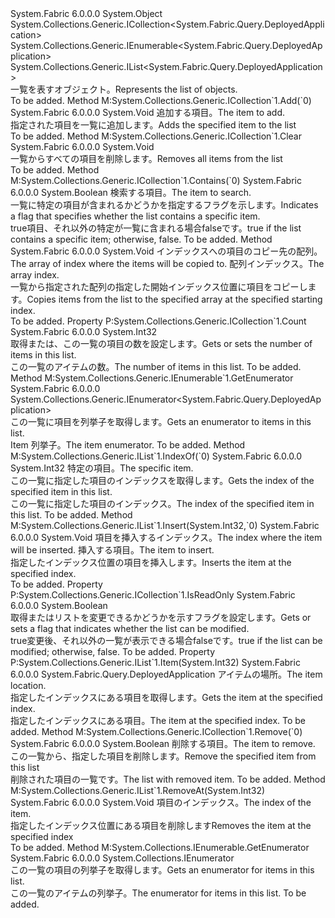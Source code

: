 <Type Name="DeployedApplicationList" FullName="System.Fabric.Query.DeployedApplicationList">
  <TypeSignature Language="C#" Value="public sealed class DeployedApplicationList : System.Collections.Generic.ICollection&lt;System.Fabric.Query.DeployedApplication&gt;, System.Collections.Generic.IEnumerable&lt;System.Fabric.Query.DeployedApplication&gt;, System.Collections.Generic.IList&lt;System.Fabric.Query.DeployedApplication&gt;" />
  <TypeSignature Language="ILAsm" Value=".class public auto ansi sealed beforefieldinit DeployedApplicationList extends System.Object implements class System.Collections.Generic.ICollection`1&lt;class System.Fabric.Query.DeployedApplication&gt;, class System.Collections.Generic.IEnumerable`1&lt;class System.Fabric.Query.DeployedApplication&gt;, class System.Collections.Generic.IList`1&lt;class System.Fabric.Query.DeployedApplication&gt;, class System.Collections.IEnumerable" />
  <TypeSignature Language="DocId" Value="T:System.Fabric.Query.DeployedApplicationList" />
  <TypeSignature Language="VB.NET" Value="Public NotInheritable Class DeployedApplicationList&#xA;Implements ICollection(Of DeployedApplication), IEnumerable(Of DeployedApplication), IList(Of DeployedApplication)" />
  <TypeSignature Language="F#" Value="type DeployedApplicationList = class&#xA;    interface IList&lt;DeployedApplication&gt;&#xA;    interface ICollection&lt;DeployedApplication&gt;&#xA;    interface seq&lt;DeployedApplication&gt;&#xA;    interface IEnumerable" />
  <AssemblyInfo>
    <AssemblyName>System.Fabric</AssemblyName>
    <AssemblyVersion>6.0.0.0</AssemblyVersion>
  </AssemblyInfo>
  <Base>
    <BaseTypeName>System.Object</BaseTypeName>
  </Base>
  <Interfaces>
    <Interface>
      <InterfaceName>System.Collections.Generic.ICollection&lt;System.Fabric.Query.DeployedApplication&gt;</InterfaceName>
    </Interface>
    <Interface>
      <InterfaceName>System.Collections.Generic.IEnumerable&lt;System.Fabric.Query.DeployedApplication&gt;</InterfaceName>
    </Interface>
    <Interface>
      <InterfaceName>System.Collections.Generic.IList&lt;System.Fabric.Query.DeployedApplication&gt;</InterfaceName>
    </Interface>
  </Interfaces>
  <Docs>
    <summary>
      <para><span data-ttu-id="3446f-101">一覧を表す<see cref="T:System.Fabric.Query.DeployedApplication" />オブジェクト。</span><span class="sxs-lookup"><span data-stu-id="3446f-101">Represents the list of <see cref="T:System.Fabric.Query.DeployedApplication" /> objects.</span></span></para>
    </summary>
    <remarks>To be added.</remarks>
  </Docs>
  <Members>
    <Member MemberName="Add">
      <MemberSignature Language="C#" Value="public void Add (System.Fabric.Query.DeployedApplication item);" />
      <MemberSignature Language="ILAsm" Value=".method public hidebysig newslot virtual instance void Add(class System.Fabric.Query.DeployedApplication item) cil managed" />
      <MemberSignature Language="DocId" Value="M:System.Fabric.Query.DeployedApplicationList.Add(System.Fabric.Query.DeployedApplication)" />
      <MemberSignature Language="VB.NET" Value="Public Sub Add (item As DeployedApplication)" />
      <MemberSignature Language="F#" Value="abstract member Add : System.Fabric.Query.DeployedApplication -&gt; unit&#xA;override this.Add : System.Fabric.Query.DeployedApplication -&gt; unit" Usage="deployedApplicationList.Add item" />
      <MemberType>Method</MemberType>
      <Implements>
        <InterfaceMember>M:System.Collections.Generic.ICollection`1.Add(`0)</InterfaceMember>
      </Implements>
      <AssemblyInfo>
        <AssemblyName>System.Fabric</AssemblyName>
        <AssemblyVersion>6.0.0.0</AssemblyVersion>
      </AssemblyInfo>
      <ReturnValue>
        <ReturnType>System.Void</ReturnType>
      </ReturnValue>
      <Parameters>
        <Parameter Name="item" Type="System.Fabric.Query.DeployedApplication" />
      </Parameters>
      <Docs>
        <param name="item">
          <para><span data-ttu-id="3446f-102">追加する項目。</span><span class="sxs-lookup"><span data-stu-id="3446f-102">The item to add.</span></span></para>
        </param>
        <summary>
          <para><span data-ttu-id="3446f-103">指定された項目を一覧に追加します。</span><span class="sxs-lookup"><span data-stu-id="3446f-103">Adds the specified item to the list</span></span></para>
        </summary>
        <remarks>To be added.</remarks>
      </Docs>
    </Member>
    <Member MemberName="Clear">
      <MemberSignature Language="C#" Value="public void Clear ();" />
      <MemberSignature Language="ILAsm" Value=".method public hidebysig newslot virtual instance void Clear() cil managed" />
      <MemberSignature Language="DocId" Value="M:System.Fabric.Query.DeployedApplicationList.Clear" />
      <MemberSignature Language="VB.NET" Value="Public Sub Clear ()" />
      <MemberSignature Language="F#" Value="abstract member Clear : unit -&gt; unit&#xA;override this.Clear : unit -&gt; unit" Usage="deployedApplicationList.Clear " />
      <MemberType>Method</MemberType>
      <Implements>
        <InterfaceMember>M:System.Collections.Generic.ICollection`1.Clear</InterfaceMember>
      </Implements>
      <AssemblyInfo>
        <AssemblyName>System.Fabric</AssemblyName>
        <AssemblyVersion>6.0.0.0</AssemblyVersion>
      </AssemblyInfo>
      <ReturnValue>
        <ReturnType>System.Void</ReturnType>
      </ReturnValue>
      <Parameters />
      <Docs>
        <summary>
          <para><span data-ttu-id="3446f-104">一覧からすべての項目を削除します。</span><span class="sxs-lookup"><span data-stu-id="3446f-104">Removes all items from the list</span></span></para>
        </summary>
        <remarks>To be added.</remarks>
      </Docs>
    </Member>
    <Member MemberName="Contains">
      <MemberSignature Language="C#" Value="public bool Contains (System.Fabric.Query.DeployedApplication item);" />
      <MemberSignature Language="ILAsm" Value=".method public hidebysig newslot virtual instance bool Contains(class System.Fabric.Query.DeployedApplication item) cil managed" />
      <MemberSignature Language="DocId" Value="M:System.Fabric.Query.DeployedApplicationList.Contains(System.Fabric.Query.DeployedApplication)" />
      <MemberSignature Language="VB.NET" Value="Public Function Contains (item As DeployedApplication) As Boolean" />
      <MemberSignature Language="F#" Value="abstract member Contains : System.Fabric.Query.DeployedApplication -&gt; bool&#xA;override this.Contains : System.Fabric.Query.DeployedApplication -&gt; bool" Usage="deployedApplicationList.Contains item" />
      <MemberType>Method</MemberType>
      <Implements>
        <InterfaceMember>M:System.Collections.Generic.ICollection`1.Contains(`0)</InterfaceMember>
      </Implements>
      <AssemblyInfo>
        <AssemblyName>System.Fabric</AssemblyName>
        <AssemblyVersion>6.0.0.0</AssemblyVersion>
      </AssemblyInfo>
      <ReturnValue>
        <ReturnType>System.Boolean</ReturnType>
      </ReturnValue>
      <Parameters>
        <Parameter Name="item" Type="System.Fabric.Query.DeployedApplication" />
      </Parameters>
      <Docs>
        <param name="item">
          <para><span data-ttu-id="3446f-105">検索する項目。</span><span class="sxs-lookup"><span data-stu-id="3446f-105">The item to search.</span></span></para>
        </param>
        <summary>
          <para><span data-ttu-id="3446f-106">一覧に特定の項目が含まれるかどうかを指定するフラグを示します。</span><span class="sxs-lookup"><span data-stu-id="3446f-106">Indicates a flag that specifies whether the list contains a specific item.</span></span></para>
        </summary>
        <returns>
          <para>
            <span data-ttu-id="3446f-107"><languageKeyword>true</languageKeyword>項目、それ以外の特定が一覧に含まれる場合<languageKeyword>false</languageKeyword>です。</span><span class="sxs-lookup"><span data-stu-id="3446f-107"><languageKeyword>true</languageKeyword> if the list contains a specific item; otherwise, <languageKeyword>false</languageKeyword>.</span></span></para>
        </returns>
        <remarks>To be added.</remarks>
      </Docs>
    </Member>
    <Member MemberName="CopyTo">
      <MemberSignature Language="C#" Value="public void CopyTo (System.Fabric.Query.DeployedApplication[] array, int arrayIndex);" />
      <MemberSignature Language="ILAsm" Value=".method public hidebysig newslot virtual instance void CopyTo(class System.Fabric.Query.DeployedApplication[] array, int32 arrayIndex) cil managed" />
      <MemberSignature Language="DocId" Value="M:System.Fabric.Query.DeployedApplicationList.CopyTo(System.Fabric.Query.DeployedApplication[],System.Int32)" />
      <MemberSignature Language="VB.NET" Value="Public Sub CopyTo (array As DeployedApplication(), arrayIndex As Integer)" />
      <MemberSignature Language="F#" Value="abstract member CopyTo : System.Fabric.Query.DeployedApplication[] * int -&gt; unit&#xA;override this.CopyTo : System.Fabric.Query.DeployedApplication[] * int -&gt; unit" Usage="deployedApplicationList.CopyTo (array, arrayIndex)" />
      <MemberType>Method</MemberType>
      <AssemblyInfo>
        <AssemblyName>System.Fabric</AssemblyName>
        <AssemblyVersion>6.0.0.0</AssemblyVersion>
      </AssemblyInfo>
      <ReturnValue>
        <ReturnType>System.Void</ReturnType>
      </ReturnValue>
      <Parameters>
        <Parameter Name="array" Type="System.Fabric.Query.DeployedApplication[]" />
        <Parameter Name="arrayIndex" Type="System.Int32" />
      </Parameters>
      <Docs>
        <param name="array">
          <para><span data-ttu-id="3446f-108">インデックスへの項目のコピー先の配列。</span><span class="sxs-lookup"><span data-stu-id="3446f-108">The array of index where the items will be copied to.</span></span></para>
        </param>
        <param name="arrayIndex">
          <para><span data-ttu-id="3446f-109">配列インデックス。</span><span class="sxs-lookup"><span data-stu-id="3446f-109">The array index.</span></span></para>
        </param>
        <summary>
          <para><span data-ttu-id="3446f-110">一覧から指定された配列の指定した開始インデックス位置に項目をコピーします。</span><span class="sxs-lookup"><span data-stu-id="3446f-110">Copies items from the list to the specified array at the specified starting index.</span></span></para>
        </summary>
        <remarks>To be added.</remarks>
      </Docs>
    </Member>
    <Member MemberName="Count">
      <MemberSignature Language="C#" Value="public int Count { get; }" />
      <MemberSignature Language="ILAsm" Value=".property instance int32 Count" />
      <MemberSignature Language="DocId" Value="P:System.Fabric.Query.DeployedApplicationList.Count" />
      <MemberSignature Language="VB.NET" Value="Public ReadOnly Property Count As Integer" />
      <MemberSignature Language="F#" Value="member this.Count : int" Usage="System.Fabric.Query.DeployedApplicationList.Count" />
      <MemberType>Property</MemberType>
      <Implements>
        <InterfaceMember>P:System.Collections.Generic.ICollection`1.Count</InterfaceMember>
      </Implements>
      <AssemblyInfo>
        <AssemblyName>System.Fabric</AssemblyName>
        <AssemblyVersion>6.0.0.0</AssemblyVersion>
      </AssemblyInfo>
      <ReturnValue>
        <ReturnType>System.Int32</ReturnType>
      </ReturnValue>
      <Docs>
        <summary>
          <para><span data-ttu-id="3446f-111">取得または、この一覧の項目の数を設定します。</span><span class="sxs-lookup"><span data-stu-id="3446f-111">Gets or sets the number of items in this list.</span></span></para>
        </summary>
        <value>
          <para><span data-ttu-id="3446f-112">この一覧のアイテムの数。</span><span class="sxs-lookup"><span data-stu-id="3446f-112">The number of items in this list.</span></span></para>
        </value>
        <remarks>To be added.</remarks>
      </Docs>
    </Member>
    <Member MemberName="GetEnumerator">
      <MemberSignature Language="C#" Value="public System.Collections.Generic.IEnumerator&lt;System.Fabric.Query.DeployedApplication&gt; GetEnumerator ();" />
      <MemberSignature Language="ILAsm" Value=".method public hidebysig newslot virtual instance class System.Collections.Generic.IEnumerator`1&lt;class System.Fabric.Query.DeployedApplication&gt; GetEnumerator() cil managed" />
      <MemberSignature Language="DocId" Value="M:System.Fabric.Query.DeployedApplicationList.GetEnumerator" />
      <MemberSignature Language="VB.NET" Value="Public Function GetEnumerator () As IEnumerator(Of DeployedApplication)" />
      <MemberSignature Language="F#" Value="abstract member GetEnumerator : unit -&gt; System.Collections.Generic.IEnumerator&lt;System.Fabric.Query.DeployedApplication&gt;&#xA;override this.GetEnumerator : unit -&gt; System.Collections.Generic.IEnumerator&lt;System.Fabric.Query.DeployedApplication&gt;" Usage="deployedApplicationList.GetEnumerator " />
      <MemberType>Method</MemberType>
      <Implements>
        <InterfaceMember>M:System.Collections.Generic.IEnumerable`1.GetEnumerator</InterfaceMember>
      </Implements>
      <AssemblyInfo>
        <AssemblyName>System.Fabric</AssemblyName>
        <AssemblyVersion>6.0.0.0</AssemblyVersion>
      </AssemblyInfo>
      <ReturnValue>
        <ReturnType>System.Collections.Generic.IEnumerator&lt;System.Fabric.Query.DeployedApplication&gt;</ReturnType>
      </ReturnValue>
      <Parameters />
      <Docs>
        <summary>
          <para><span data-ttu-id="3446f-113">この一覧に項目を列挙子を取得します。</span><span class="sxs-lookup"><span data-stu-id="3446f-113">Gets an enumerator to items in this list.</span></span></para>
        </summary>
        <returns>
          <para><span data-ttu-id="3446f-114">Item 列挙子。</span><span class="sxs-lookup"><span data-stu-id="3446f-114">The item enumerator.</span></span></para>
        </returns>
        <remarks>To be added.</remarks>
      </Docs>
    </Member>
    <Member MemberName="IndexOf">
      <MemberSignature Language="C#" Value="public int IndexOf (System.Fabric.Query.DeployedApplication item);" />
      <MemberSignature Language="ILAsm" Value=".method public hidebysig newslot virtual instance int32 IndexOf(class System.Fabric.Query.DeployedApplication item) cil managed" />
      <MemberSignature Language="DocId" Value="M:System.Fabric.Query.DeployedApplicationList.IndexOf(System.Fabric.Query.DeployedApplication)" />
      <MemberSignature Language="VB.NET" Value="Public Function IndexOf (item As DeployedApplication) As Integer" />
      <MemberSignature Language="F#" Value="abstract member IndexOf : System.Fabric.Query.DeployedApplication -&gt; int&#xA;override this.IndexOf : System.Fabric.Query.DeployedApplication -&gt; int" Usage="deployedApplicationList.IndexOf item" />
      <MemberType>Method</MemberType>
      <Implements>
        <InterfaceMember>M:System.Collections.Generic.IList`1.IndexOf(`0)</InterfaceMember>
      </Implements>
      <AssemblyInfo>
        <AssemblyName>System.Fabric</AssemblyName>
        <AssemblyVersion>6.0.0.0</AssemblyVersion>
      </AssemblyInfo>
      <ReturnValue>
        <ReturnType>System.Int32</ReturnType>
      </ReturnValue>
      <Parameters>
        <Parameter Name="item" Type="System.Fabric.Query.DeployedApplication" />
      </Parameters>
      <Docs>
        <param name="item">
          <para><span data-ttu-id="3446f-115">特定の項目。</span><span class="sxs-lookup"><span data-stu-id="3446f-115">The specific item.</span></span></para>
        </param>
        <summary>
          <para><span data-ttu-id="3446f-116">この一覧に指定した項目のインデックスを取得します。</span><span class="sxs-lookup"><span data-stu-id="3446f-116">Gets the index of the specified item in this list.</span></span></para>
        </summary>
        <returns>
          <para><span data-ttu-id="3446f-117">この一覧に指定した項目のインデックス。</span><span class="sxs-lookup"><span data-stu-id="3446f-117">The index of the specified item in this list.</span></span></para>
        </returns>
        <remarks>To be added.</remarks>
      </Docs>
    </Member>
    <Member MemberName="Insert">
      <MemberSignature Language="C#" Value="public void Insert (int index, System.Fabric.Query.DeployedApplication item);" />
      <MemberSignature Language="ILAsm" Value=".method public hidebysig newslot virtual instance void Insert(int32 index, class System.Fabric.Query.DeployedApplication item) cil managed" />
      <MemberSignature Language="DocId" Value="M:System.Fabric.Query.DeployedApplicationList.Insert(System.Int32,System.Fabric.Query.DeployedApplication)" />
      <MemberSignature Language="VB.NET" Value="Public Sub Insert (index As Integer, item As DeployedApplication)" />
      <MemberSignature Language="F#" Value="abstract member Insert : int * System.Fabric.Query.DeployedApplication -&gt; unit&#xA;override this.Insert : int * System.Fabric.Query.DeployedApplication -&gt; unit" Usage="deployedApplicationList.Insert (index, item)" />
      <MemberType>Method</MemberType>
      <Implements>
        <InterfaceMember>M:System.Collections.Generic.IList`1.Insert(System.Int32,`0)</InterfaceMember>
      </Implements>
      <AssemblyInfo>
        <AssemblyName>System.Fabric</AssemblyName>
        <AssemblyVersion>6.0.0.0</AssemblyVersion>
      </AssemblyInfo>
      <ReturnValue>
        <ReturnType>System.Void</ReturnType>
      </ReturnValue>
      <Parameters>
        <Parameter Name="index" Type="System.Int32" />
        <Parameter Name="item" Type="System.Fabric.Query.DeployedApplication" />
      </Parameters>
      <Docs>
        <param name="index">
          <para><span data-ttu-id="3446f-118">項目を挿入するインデックス。</span><span class="sxs-lookup"><span data-stu-id="3446f-118">The index where the item will be inserted.</span></span></para>
        </param>
        <param name="item">
          <para><span data-ttu-id="3446f-119">挿入する項目。</span><span class="sxs-lookup"><span data-stu-id="3446f-119">The item to insert.</span></span></para>
        </param>
        <summary>
          <para><span data-ttu-id="3446f-120">指定したインデックス位置の項目を挿入します。</span><span class="sxs-lookup"><span data-stu-id="3446f-120">Inserts the item at the specified index.</span></span></para>
        </summary>
        <remarks>To be added.</remarks>
      </Docs>
    </Member>
    <Member MemberName="IsReadOnly">
      <MemberSignature Language="C#" Value="public bool IsReadOnly { get; }" />
      <MemberSignature Language="ILAsm" Value=".property instance bool IsReadOnly" />
      <MemberSignature Language="DocId" Value="P:System.Fabric.Query.DeployedApplicationList.IsReadOnly" />
      <MemberSignature Language="VB.NET" Value="Public ReadOnly Property IsReadOnly As Boolean" />
      <MemberSignature Language="F#" Value="member this.IsReadOnly : bool" Usage="System.Fabric.Query.DeployedApplicationList.IsReadOnly" />
      <MemberType>Property</MemberType>
      <Implements>
        <InterfaceMember>P:System.Collections.Generic.ICollection`1.IsReadOnly</InterfaceMember>
      </Implements>
      <AssemblyInfo>
        <AssemblyName>System.Fabric</AssemblyName>
        <AssemblyVersion>6.0.0.0</AssemblyVersion>
      </AssemblyInfo>
      <ReturnValue>
        <ReturnType>System.Boolean</ReturnType>
      </ReturnValue>
      <Docs>
        <summary>
          <para><span data-ttu-id="3446f-121">取得またはリストを変更できるかどうかを示すフラグを設定します。</span><span class="sxs-lookup"><span data-stu-id="3446f-121">Gets or sets a flag that indicates whether the list can be modified.</span></span></para>
        </summary>
        <value>
          <para>
            <span data-ttu-id="3446f-122"><languageKeyword>true</languageKeyword>変更後、それ以外の一覧が表示できる場合<languageKeyword>false</languageKeyword>です。</span><span class="sxs-lookup"><span data-stu-id="3446f-122"><languageKeyword>true</languageKeyword> if the list can be modified; otherwise, <languageKeyword>false</languageKeyword>.</span></span></para>
        </value>
        <remarks>To be added.</remarks>
      </Docs>
    </Member>
    <Member MemberName="Item">
      <MemberSignature Language="C#" Value="public System.Fabric.Query.DeployedApplication this[int index] { get; set; }" />
      <MemberSignature Language="ILAsm" Value=".property instance class System.Fabric.Query.DeployedApplication Item(int32)" />
      <MemberSignature Language="DocId" Value="P:System.Fabric.Query.DeployedApplicationList.Item(System.Int32)" />
      <MemberSignature Language="VB.NET" Value="Default Public Property Item(index As Integer) As DeployedApplication" />
      <MemberSignature Language="F#" Value="member this.Item(int) : System.Fabric.Query.DeployedApplication with get, set" Usage="System.Fabric.Query.DeployedApplicationList.Item" />
      <MemberType>Property</MemberType>
      <Implements>
        <InterfaceMember>P:System.Collections.Generic.IList`1.Item(System.Int32)</InterfaceMember>
      </Implements>
      <AssemblyInfo>
        <AssemblyName>System.Fabric</AssemblyName>
        <AssemblyVersion>6.0.0.0</AssemblyVersion>
      </AssemblyInfo>
      <ReturnValue>
        <ReturnType>System.Fabric.Query.DeployedApplication</ReturnType>
      </ReturnValue>
      <Parameters>
        <Parameter Name="index" Type="System.Int32" />
      </Parameters>
      <Docs>
        <param name="index">
          <para><span data-ttu-id="3446f-123">アイテムの場所。</span><span class="sxs-lookup"><span data-stu-id="3446f-123">The item location.</span></span></para>
        </param>
        <summary>
          <para><span data-ttu-id="3446f-124">指定したインデックスにある項目を取得します。</span><span class="sxs-lookup"><span data-stu-id="3446f-124">Gets the item at the specified index.</span></span></para>
        </summary>
        <value>
          <para><span data-ttu-id="3446f-125">指定したインデックスにある項目。</span><span class="sxs-lookup"><span data-stu-id="3446f-125">The item at the specified index.</span></span></para>
        </value>
        <remarks>To be added.</remarks>
      </Docs>
    </Member>
    <Member MemberName="Remove">
      <MemberSignature Language="C#" Value="public bool Remove (System.Fabric.Query.DeployedApplication item);" />
      <MemberSignature Language="ILAsm" Value=".method public hidebysig newslot virtual instance bool Remove(class System.Fabric.Query.DeployedApplication item) cil managed" />
      <MemberSignature Language="DocId" Value="M:System.Fabric.Query.DeployedApplicationList.Remove(System.Fabric.Query.DeployedApplication)" />
      <MemberSignature Language="VB.NET" Value="Public Function Remove (item As DeployedApplication) As Boolean" />
      <MemberSignature Language="F#" Value="abstract member Remove : System.Fabric.Query.DeployedApplication -&gt; bool&#xA;override this.Remove : System.Fabric.Query.DeployedApplication -&gt; bool" Usage="deployedApplicationList.Remove item" />
      <MemberType>Method</MemberType>
      <Implements>
        <InterfaceMember>M:System.Collections.Generic.ICollection`1.Remove(`0)</InterfaceMember>
      </Implements>
      <AssemblyInfo>
        <AssemblyName>System.Fabric</AssemblyName>
        <AssemblyVersion>6.0.0.0</AssemblyVersion>
      </AssemblyInfo>
      <ReturnValue>
        <ReturnType>System.Boolean</ReturnType>
      </ReturnValue>
      <Parameters>
        <Parameter Name="item" Type="System.Fabric.Query.DeployedApplication" />
      </Parameters>
      <Docs>
        <param name="item">
          <para><span data-ttu-id="3446f-126">削除する項目。</span><span class="sxs-lookup"><span data-stu-id="3446f-126">The item to remove.</span></span></para>
        </param>
        <summary>
          <para><span data-ttu-id="3446f-127">この一覧から、指定した項目を削除します。</span><span class="sxs-lookup"><span data-stu-id="3446f-127">Remove the specified item from this list</span></span></para>
        </summary>
        <returns>
          <para><span data-ttu-id="3446f-128">削除された項目の一覧です。</span><span class="sxs-lookup"><span data-stu-id="3446f-128">The list with removed item.</span></span></para>
        </returns>
        <remarks>To be added.</remarks>
      </Docs>
    </Member>
    <Member MemberName="RemoveAt">
      <MemberSignature Language="C#" Value="public void RemoveAt (int index);" />
      <MemberSignature Language="ILAsm" Value=".method public hidebysig newslot virtual instance void RemoveAt(int32 index) cil managed" />
      <MemberSignature Language="DocId" Value="M:System.Fabric.Query.DeployedApplicationList.RemoveAt(System.Int32)" />
      <MemberSignature Language="VB.NET" Value="Public Sub RemoveAt (index As Integer)" />
      <MemberSignature Language="F#" Value="abstract member RemoveAt : int -&gt; unit&#xA;override this.RemoveAt : int -&gt; unit" Usage="deployedApplicationList.RemoveAt index" />
      <MemberType>Method</MemberType>
      <Implements>
        <InterfaceMember>M:System.Collections.Generic.IList`1.RemoveAt(System.Int32)</InterfaceMember>
      </Implements>
      <AssemblyInfo>
        <AssemblyName>System.Fabric</AssemblyName>
        <AssemblyVersion>6.0.0.0</AssemblyVersion>
      </AssemblyInfo>
      <ReturnValue>
        <ReturnType>System.Void</ReturnType>
      </ReturnValue>
      <Parameters>
        <Parameter Name="index" Type="System.Int32" />
      </Parameters>
      <Docs>
        <param name="index">
          <para><span data-ttu-id="3446f-129">項目のインデックス。</span><span class="sxs-lookup"><span data-stu-id="3446f-129">The index of the item.</span></span></para>
        </param>
        <summary>
          <para><span data-ttu-id="3446f-130">指定したインデックス位置にある項目を削除します</span><span class="sxs-lookup"><span data-stu-id="3446f-130">Removes the item at the specified index</span></span></para>
        </summary>
        <remarks>To be added.</remarks>
      </Docs>
    </Member>
    <Member MemberName="System.Collections.IEnumerable.GetEnumerator">
      <MemberSignature Language="C#" Value="System.Collections.IEnumerator IEnumerable.GetEnumerator ();" />
      <MemberSignature Language="ILAsm" Value=".method hidebysig newslot virtual instance class System.Collections.IEnumerator System.Collections.IEnumerable.GetEnumerator() cil managed" />
      <MemberSignature Language="DocId" Value="M:System.Fabric.Query.DeployedApplicationList.System#Collections#IEnumerable#GetEnumerator" />
      <MemberSignature Language="VB.NET" Value="Function GetEnumerator () As IEnumerator Implements IEnumerable.GetEnumerator" />
      <MemberType>Method</MemberType>
      <Implements>
        <InterfaceMember>M:System.Collections.IEnumerable.GetEnumerator</InterfaceMember>
      </Implements>
      <AssemblyInfo>
        <AssemblyName>System.Fabric</AssemblyName>
        <AssemblyVersion>6.0.0.0</AssemblyVersion>
      </AssemblyInfo>
      <ReturnValue>
        <ReturnType>System.Collections.IEnumerator</ReturnType>
      </ReturnValue>
      <Parameters />
      <Docs>
        <summary>
          <para><span data-ttu-id="3446f-131">この一覧の項目の列挙子を取得します。</span><span class="sxs-lookup"><span data-stu-id="3446f-131">Gets an enumerator for items in this list.</span></span></para>
        </summary>
        <returns>
          <para><span data-ttu-id="3446f-132">この一覧のアイテムの列挙子。</span><span class="sxs-lookup"><span data-stu-id="3446f-132">The enumerator for items in this list.</span></span></para>
        </returns>
        <remarks>To be added.</remarks>
      </Docs>
    </Member>
  </Members>
</Type>